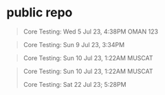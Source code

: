 # public repo
> Core Testing: Wed 5 Jul 23, 4:38PM OMAN
123

> Core Testing: Sun 9 Jul 23, 3:34PM 

> Core Testing: Sun 10 Jul 23, 1:22AM MUSCAT

> Core Testing: Sun 10 Jul 23, 1:22AM MUSCAT
>
> Core Testing: Sat 22 Jul 23; 5:28PM 
